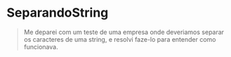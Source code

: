 # SeparandoString
>Me deparei com um teste de uma empresa onde deveriamos separar os caracteres de uma string, e resolvi faze-lo para entender como funcionava.

